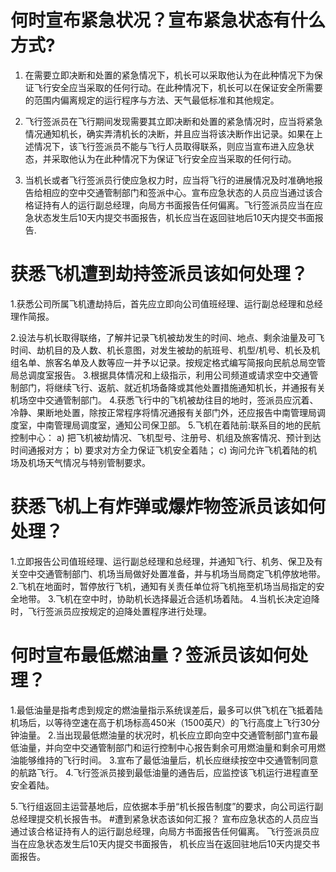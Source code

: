 # 何时宣布紧急状况？宣布紧急状态有什么方式?
1. 在需要立即决断和处置的紧急情况下，机长可以采取他认为在此种情况下为保证飞行安全应当采取的任何行动。在此种情况下，机长可以在保证安全所需要的范围内偏离规定的运行程序与方法、天气最低标准和其他规定。

2. 飞行签派员在飞行期间发现需要其立即决断和处置的紧急情况时，应当将紧急情况通知机长，确实弄清机长的决断，并且应当将该决断作出记录。如果在上述情况下，该飞行签派员不能与飞行人员取得联系，则应当宣布进入应急状态，并采取他认为在此种情况下为保证飞行安全应当采取的任何行动。
3. 当机长或者飞行签派员行使应急权力时，应当将飞行的进展情况及时准确地报告给相应的空中交通管制部门和签派中心。宣布应急状态的人员应当通过该合格证持有人的运行副总经理，向局方书面报告任何偏离。飞行签派员应当在应急状态发生后10天内提交书面报告，机长应当在返回驻地后10天内提交书面报告.
# 获悉飞机遭到劫持签派员该如何处理？
1.获悉公司所属飞机遭劫持后，首先应立即向公司值班经理、运行副总经理和总经理作简报。
2.设法与机长取得联络，了解并记录飞机被劫发生的时间、地点、剩余油量及可飞时间、劫机目的及人数、机长意图，对发生被劫的航班号、机型/机号、机长及机组名单、旅客名单及人数等应一并予以记录。按规定格式编写简报向民航总局空管局总调度室报告。
3.根据具体情况和上级指示，利用公司频道或请求空中交通管制部门，将继续飞行、返航、就近机场备降或其他处置措施通知机长，并通报有关机场空中交通管制部门。
4.获悉飞行中的飞机被劫往目的地时，签派员应沉着、冷静、果断地处置，除按正常程序将情况通报有关部门外，还应报告中南管理局调度室，中南管理局调度室，通知公司保卫部。
5.飞机在着陆前:联系目的地的民航控制中心：a) 把飞机被劫情况、飞机型号、注册号、机组及旅客情况、预计到达时间通报对方；b) 要求对方全力保证飞机安全着陆；c) 询问允许飞机着陆的机场及机场天气情况与特别管制要求。
# 获悉飞机上有炸弹或爆炸物签派员该如何处理？
1.立即报告公司值班经理、运行副总经理和总经理，并通知飞行、机务、保卫及有关空中交通管制部门、机场当局做好处置准备，并与机场当局商定飞机停放地带。
2.飞机在地面时，暂停放行飞机，通知有关责任单位将飞机拖至机场当局指定的安全地带。
3.飞机在空中时，协助机长选择最近合适机场着陆。
4.当机长决定迫降时，飞行签派员应按规定的迫降处置程序进行处理。
# 何时宣布最低燃油量？签派员该如何处理？
1.最低油量是指考虑到规定的燃油量指示系统误差后，最多可以供飞机在飞抵着陆机场后，以等待空速在高于机场标高450米（1500英尺）的飞行高度上飞行30分钟油量。
2.当出现最低燃油量的状况时，机长应立即向空中交通管制部门宣布最低油量，并向空中交通管制部门和运行控制中心报告剩余可用燃油量和剩余可用燃油能够维持的飞行时间。
3.宣布了最低油量后，机长应继续按空中交通管制同意的航路飞行。
4.飞行签派员接到最低油量的通告后，应监控该飞机运行进程直至安全着陆。
5.飞行组返回主运营基地后，应依据本手册“机长报告制度”的要求，向公司运行副总经理提交机长报告书。
#遭到紧急状态该如何汇报？
宣布应急状态的人员应当通过该合格证持有人的运行副总经理，向局方书面报告任何偏离。
飞行签派员应当在应急状态发生后10天内提交书面报告，机长应当在返回驻地后10天内提交书面报告。